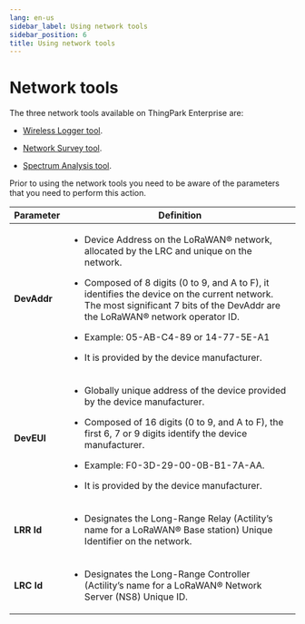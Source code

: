```yaml
---
lang: en-us
sidebar_label: Using network tools
sidebar_position: 6
title: Using network tools
---
```


# Network tools

The three network tools available on ThingPark Enterprise are:

- [Wireless Logger
  tool](../../user-guide/network-tools/wireless-logger/overview.md).

- [Network Survey tool](../../user-guide/network-tools/network-survey/overview.md).

- [Spectrum Analysis
  tool](../../user-guide/network-tools/spectrum-analysis/overview.md).

Prior to using the network tools you need to be aware of the parameters
that you need to perform this action.

<table>
<thead>
<tr>
<th>Parameter</th>
<th>Definition</th>
</tr>
</thead>
<tbody>
<tr>
<td><p><strong>DevAddr</strong></p></td>
<td><ul>
<li><p>Device Address on the LoRaWAN® network, allocated by the LRC and
unique on the network.</p></li>
<li><p>Composed of 8 digits (0 to 9, and A to F), it identifies the
device on the current network. The most significant 7 bits of the
DevAddr are the LoRaWAN® network operator ID.</p></li>
<li><p>Example: 05-AB-C4-89 or 14-77-5E-A1</p></li>
<li><p>It is provided by the device manufacturer.</p></li>
</ul></td>
</tr>
<tr>
<td><strong>DevEUI</strong></td>
<td><ul>
<li><p>Globally unique address of the device provided by the device
manufacturer.</p></li>
<li><p>Composed of 16 digits (0 to 9, and A to F), the first 6, 7 or 9
digits identify the device manufacturer.</p></li>
<li><p>Example: F0-3D-29-00-0B-B1-7A-AA.</p></li>
<li><p>It is provided by the device manufacturer.</p></li>
</ul></td>
</tr>
<tr>
<td><strong>LRR Id</strong></td>
<td><ul>
<li><p>Designates the Long-Range Relay (Actility’s name for a LoRaWAN®
Base station) Unique Identifier on the network.</p></li>
</ul></td>
</tr>
<tr>
<td><strong>LRC Id</strong></td>
<td><ul>
<li><p>Designates the Long-Range Controller (Actility’s name for a
LoRaWAN® Network Server (NS8) Unique ID.</p></li>
</ul></td>
</tr>
</tbody>
</table>
